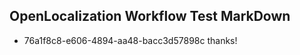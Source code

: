 ## OpenLocalization Workflow Test MarkDown
* 76a1f8c8-e606-4894-aa48-bacc3d57898c thanks!

<!--HONumber=Aug16_HO4-->



